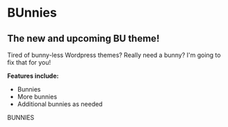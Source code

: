 # BUnnies

## The new and upcoming BU theme!

Tired of bunny-less Wordpress themes? Really need a bunny? I'm going to fix that for you!

**Features include:**

- Bunnies
- More bunnies
- Additional bunnies as needed

BUNNIES